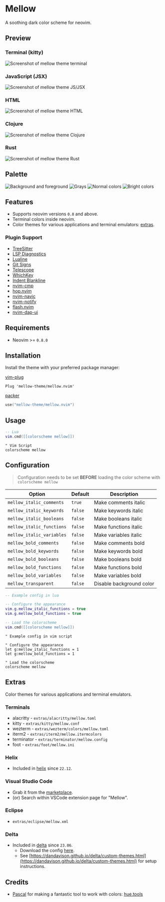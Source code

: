 # Mellow

A soothing dark color scheme for neovim.

## Preview

### Terminal (kitty)

![Screenshot of mellow theme terminal](https://user-images.githubusercontent.com/1040966/196249241-173a1636-b74f-4767-b27f-2b3ed02cea26.png)

### JavaScript (JSX)

![Screenshot of mellow theme JS/JSX](https://user-images.githubusercontent.com/1040966/196249265-d122fee2-b14f-4c80-9678-f949487755d4.png)

### HTML

![Screenshot of mellow theme HTML](https://user-images.githubusercontent.com/1040966/196249274-5846ea9e-cf02-4ec8-9bae-53b900539ee8.png)

### Clojure

![Screenshot of mellow theme Clojure](https://user-images.githubusercontent.com/1040966/196249280-c68a6c20-18b8-4747-9a66-dac28e864457.png)

### Rust

![Screenshot of mellow theme Rust](https://user-images.githubusercontent.com/1040966/196249282-20f2097a-1467-4365-9c99-4f7957e98aec.png)

## Palette

![Background and foreground](https://user-images.githubusercontent.com/1040966/197761645-8864f33c-a287-4bec-b8fa-2f6c3033f380.png)
![Grays](https://user-images.githubusercontent.com/1040966/197760220-e8c71e34-e421-474b-819d-4acd12e126de.png)
![Normal colors](https://user-images.githubusercontent.com/1040966/197760225-9a3e3ff0-7ee0-426f-9646-c4b5e3dc0acc.png)
![Bright colors](https://user-images.githubusercontent.com/1040966/197760222-f2f43028-b3b8-4480-be79-5ec95a330db7.png)

## Features

- Supports neovim versions `0.8` and above.
- Terminal colors inside neovim.
- Color themes for various applications and terminal emulators: [extras](#extras).

### Plugin Support

- [TreeSitter](https://github.com/nvim-treesitter/nvim-treesitter)
- [LSP Diagnostics](https://neovim.io/doc/user/lsp.html)
- [Lualine](https://github.com/nvim-lualine/lualine.nvim)
- [Git Signs](https://github.com/lewis6991/gitsigns.nvim)
- [Telescope](https://github.com/nvim-telescope/telescope.nvim)
- [WhichKey](https://github.com/liuchengxu/vim-which-key)
- [Indent Blankline](https://github.com/lukas-reineke/indent-blankline.nvim)
- [nvim-cmp](https://github.com/hrsh7th/nvim-cmp)
- [hop.nvim](https://github.com/phaazon/hop.nvim)
- [nvim-navic](https://github.com/SmiteshP/nvim-navic)
- [nvim-notify](https://github.com/rcarriga/nvim-notify)
- [flash.nvim](https://github.com/folke/flash.nvim)
- [nvim-dap-ui](https://github.com/rcarriga/nvim-dap-ui)

## Requirements

- Neovim >= `0.8.0`

## Installation

Install the theme with your preferred package manager:

[vim-plug](https://github.com/junegunn/vim-plug)

```vim
Plug 'mellow-theme/mellow.nvim'
```

[packer](https://github.com/wbthomason/packer.nvim)

```lua
use("mellow-theme/mellow.nvim")
```

## Usage

```lua
-- Lua
vim.cmd([[colorscheme mellow]])
```

```vim
" Vim Script
colorscheme mellow
```

## Configuration

> Configuration needs to be set **BEFORE** loading the color scheme with `colorscheme mellow`

| Option                    | Default | Description              |
| ------------------------- | ------- | ------------------------ |
| `mellow_italic_comments`  | `true`  | Make comments italic     |
| `mellow_italic_keywords`  | `false` | Make keywords italic     |
| `mellow_italic_booleans`  | `false` | Make booleans italic     |
| `mellow_italic_functions` | `false` | Make functions italic    |
| `mellow_italic_variables` | `false` | Make variables italic    |
| `mellow_bold_comments`    | `false` | Make comments bold       |
| `mellow_bold_keywords`    | `false` | Make keywords bold       |
| `mellow_bold_booleans`    | `false` | Make booleans bold       |
| `mellow_bold_functions`   | `false` | Make functions bold      |
| `mellow_bold_variables`   | `false` | Make variables bold      |
| `mellow_transparent`      | `false` | Disable background color |

```lua
-- Example config in lua

-- Configure the appearance
vim.g.mellow_italic_functions = true
vim.g.mellow_bold_functions = true

-- Load the colorscheme
vim.cmd([[colorscheme mellow]])
```

```vim
" Example config in vim script

" Configure the appearance
let g:mellow_italic_functions = 1
let g:mellow_bold_functions = 1

" Load the colorscheme
colorscheme mellow
```

## Extras

Color themes for various applications and terminal emulators.

### Terminals

- alacritty - `extras/alacritty/mellow.toml`
- kitty - `extras/kitty/mellow.conf`
- wezterm - `extras/wezterm/colors/mellow.toml`
- iterm2 - `extras/iterm2/mellow.itermcolors`
- terminator - `extras/terminator/mellow.config`
- foot - `extras/foot/mellow.ini`

### Helix

- Included in [helix](https://helix-editor.com/) since `22.12`.

### Visual Studio Code

- Grab it from the [marketplace](https://marketplace.visualstudio.com/items?itemName=kvrohit.mellow-theme).
- (or) Search within VSCode extension page for "Mellow".

### Eclipse

- `extras/eclipse/mellow.xml`

### Delta

- Included in [delta](https://github.com/dandavison/delta) since `23.06`.
  - Download the config [here](https://github.com/dandavison/delta/blob/master/themes.gitconfig).
  - See [https://dandavison.github.io/delta/custom-themes.html](https://dandavison.github.io/delta/custom-themes.html) for setup instructions.

## Credits

- [Pascal](https://pabue.co/) for making a fantastic tool to work with colors: [hue.tools](https://hue.tools/?format=hex)
